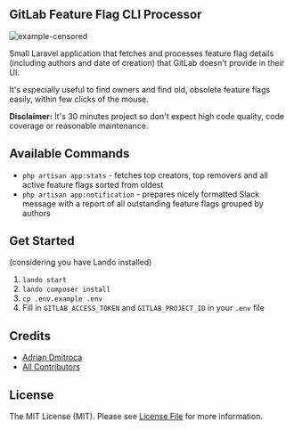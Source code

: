 ## GitLab Feature Flag CLI Processor

![example-censored](https://user-images.githubusercontent.com/3842935/189751469-846dfe1d-3473-47bc-bdd0-33d54e96b218.png)

Small Laravel application that fetches and processes
feature flag details (including authors and date of creation)
that GitLab doesn't provide in their UI.

It's especially useful to find owners and find old, obsolete
feature flags easily, within few clicks of the mouse.

**Disclaimer:** It's 30 minutes project so don't expect high code quality, code coverage or reasonable maintenance.

## Available Commands

- `php artisan app:stats` - fetches top creators, top removers and all active feature flags sorted from oldest
- `php artisan app:notification` - prepares nicely formatted Slack message with a report of all outstanding feature flags grouped by authors

## Get Started

(considering you have Lando installed)

1. `lando start`
1. `lando composer install`
2. `cp .env.example .env`
3. Fill in `GITLAB_ACCESS_TOKEN` and `GITLAB_PROJECT_ID` in your `.env` file

## Credits

- [Adrian Dmitroca](https://github.com/adriandmitroca)
- [All Contributors](../../contributors)

## License

The MIT License (MIT). Please see [License File](LICENSE.md) for more information.
